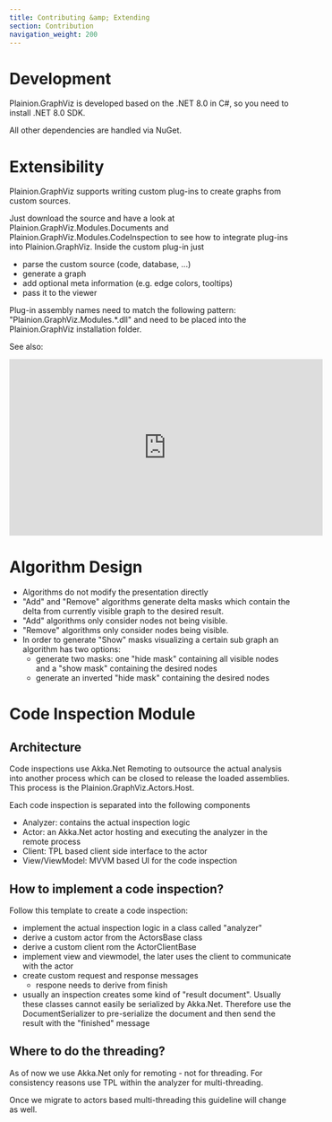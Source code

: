 ```yaml
---
title: Contributing &amp; Extending
section: Contribution
navigation_weight: 200
---
```


# Development

Plainion.GraphViz is developed based on the .NET 8.0 in C#, so you need to install .NET 8.0 SDK.

All other dependencies are handled via NuGet.

# Extensibility

Plainion.GraphViz supports writing custom plug-ins to create graphs from custom sources.

Just download the source and have a look at Plainion.GraphViz.Modules.Documents and Plainion.GraphViz.Modules.CodeInspection
to see how to integrate plug-ins into Plainion.GraphViz. Inside the custom plug-in just

- parse the custom source (code, database, ...)
- generate a graph
- add optional meta information (e.g. edge colors, tooltips)
- pass it to the viewer

Plug-in assembly names need to match the following pattern: "Plainion.GraphViz.Modules.*.dll" and need to be placed
into the Plainion.GraphViz installation folder.

See also:

<iframe width="560" height="315" src="https://www.youtube.com/embed/SNk_a6A739I" title="YouTube video player" frameborder="0" allow="accelerometer; autoplay; clipboard-write; encrypted-media; gyroscope; picture-in-picture; web-share" allowfullscreen></iframe>

# Algorithm Design

- Algorithms do not modify the presentation directly
- "Add" and "Remove" algorithms generate delta masks which contain the delta from currently
  visible graph to the desired result.
- "Add" algorithms only consider nodes not being visible.
- "Remove" algorithms only consider nodes being visible.
- In order to generate "Show" masks visualizing a certain sub graph an algorithm has two options:
  - generate two masks: one "hide mask" containing all visible nodes and
    a "show mask" containing the desired nodes
  - generate an inverted "hide mask" containing the desired nodes

# Code Inspection Module

## Architecture

Code inspections use Akka.Net Remoting to outsource the actual analysis into another process which can be closed
to release the loaded assemblies. This process is the Plainion.GraphViz.Actors.Host.

Each code inspection is separated into the following components

- Analyzer: contains the actual inspection logic
- Actor: an Akka.Net actor hosting and executing the analyzer in the remote process
- Client: TPL based client side interface to the actor
- View/ViewModel: MVVM based UI for the code inspection

## How to implement a code inspection?

Follow this template to create a code inspection:

- implement the actual inspection logic in a class called "analyzer"
- derive a custom actor from the ActorsBase class
- derive a custom client rom the ActorClientBase
- implement view and viewmodel, the later uses the client to communicate with the actor
- create custom request and response messages
  - respone needs to derive from finish
- usually an inspection creates some kind of "result document". Usually these classes cannot easily be serialized
  by Akka.Net. Therefore use the DocumentSerializer to pre-serialize the document and then send the result with
  the "finished" message

## Where to do the threading?

As of now we use Akka.Net only for remoting - not for threading. For consistency reasons use TPL within the analyzer
for multi-threading.

Once we migrate to actors based multi-threading this guideline will change as well.
